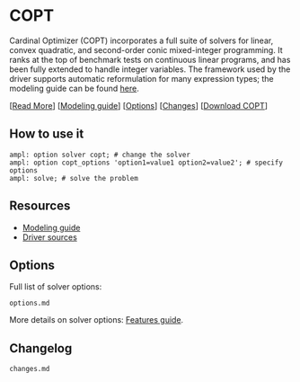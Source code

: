 # COPT

Cardinal Optimizer (COPT) incorporates a full suite of solvers for
linear, convex quadratic, and second-order conic mixed-integer programming.
It ranks at the top of benchmark tests on continuous linear programs,
and has been fully extended to handle integer variables.
The framework used by the driver supports automatic reformulation for many expression types; the modeling guide can be
found [here](https://mp.ampl.com/model-guide.html).


[[Read More](https://ampl.com/products/solvers/solvers-we-sell/copt/)]
[[Modeling guide](https://mp.ampl.com/model-guide.html)]
[[Options](options.md)]
[[Changes](changes.md)]
[[Download COPT](https://portal.ampl.com/user/ampl/download/copt)]

## How to use it

```ampl
ampl: option solver copt; # change the solver
ampl: option copt_options 'option1=value1 option2=value2'; # specify options
ampl: solve; # solve the problem
```

## Resources

* [Modeling guide](https://mp.ampl.com/model-guide.html)
* [Driver sources](https://github.com/ampl/mp/tree/develop/solvers/copt)

## Options

Full list of solver options:
```{toctree}
options.md
```

More details on solver options: [Features guide](https://mp.ampl.com/features-guide.html).


## Changelog

```{toctree}
changes.md
```